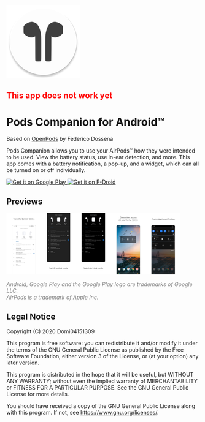 ![App Icon](https://raw.githubusercontent.com/Domi04151309/PodsCompanion/master/app/src/main/res/mipmap-xxxhdpi/ic_launcher.png)
## <b style="color:red;">This app does not work yet</b>
# Pods Companion for Android™
Based on [OpenPods](https://github.com/adolfintel/OpenPods) by Federico Dossena

Pods Companion allows you to use your AirPods™ how they were intended to be used.
View the battery status, use in-ear detection, and more.
This app comes with a battery notification, a pop-up, and a widget, which can all be turned on or off individually.

<a href='https://play.google.com/store/apps/details?id=io.github.domi04151309.podscompanion'>
  <img src='https://play.google.com/intl/en_us/badges/images/generic/en_badge_web_generic.png'
  alt='Get it on Google Play'
  height="80"/>
</a>
<a href="https://f-droid.org/packages/io.github.domi04151309.podscompanion">
  <img src="https://fdroid.gitlab.io/artwork/badge/get-it-on.png"
  alt="Get it on F-Droid"
  height="80"/>
</a>

## Previews
<img src="https://raw.githubusercontent.com/Domi04151309/PodsCompanion/master/fastlane/metadata/android/en-US/images/phoneScreenshots/1.jpg" width="18%" /><img src="https://raw.githubusercontent.com/Domi04151309/PodsCompanion/master/fastlane/metadata/android/en-US/images/phoneScreenshots/2.jpg" width="18%" /><img src="https://raw.githubusercontent.com/Domi04151309/PodsCompanion/master/fastlane/metadata/android/en-US/images/phoneScreenshots/3.jpg" width="18%" /><img src="https://raw.githubusercontent.com/Domi04151309/PodsCompanion/master/fastlane/metadata/android/en-US/images/phoneScreenshots/4.jpg" width="18%" /><img src="https://raw.githubusercontent.com/Domi04151309/PodsCompanion/master/fastlane/metadata/android/en-US/images/phoneScreenshots/5.jpg" width="18%" />

<i style="color:gray;">
  Android, Google Play and the Google Play logo are trademarks of Google LLC.<br />
  AirPods is a trademark of Apple Inc.
</i>

## Legal Notice
Copyright (C) 2020 Domi04151309

This program is free software: you can redistribute it and/or modify
it under the terms of the GNU General Public License as published by
the Free Software Foundation, either version 3 of the License, or
(at your option) any later version.

This program is distributed in the hope that it will be useful,
but WITHOUT ANY WARRANTY; without even the implied warranty of
MERCHANTABILITY or FITNESS FOR A PARTICULAR PURPOSE.  See the
GNU General Public License for more details.

You should have received a copy of the GNU General Public License
along with this program.  If not, see <https://www.gnu.org/licenses/>.
